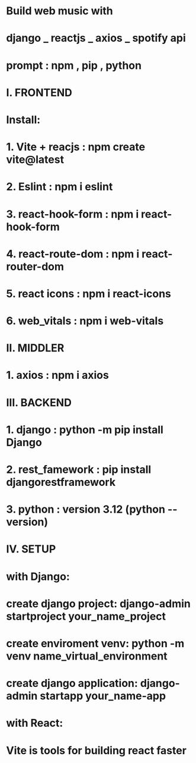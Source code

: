 #                                       Build web music with 
#                              django _ reactjs _ axios _ spotify api

# prompt : npm , pip , python
# I. FRONTEND
# Install:
# 1. Vite + reacjs   : npm create vite@latest
# 2. Eslint          : npm i eslint
# 3. react-hook-form : npm i react-hook-form
# 4. react-route-dom : npm i react-router-dom
# 5. react icons     : npm i react-icons
# 6. web_vitals      : npm i web-vitals

# II. MIDDLER
# 1. axios           : npm i axios

# III. BACKEND
# 1. django          : python -m pip install Django
# 2. rest_famework   : pip install djangorestframework
# 3. python          : version 3.12 (python --version)

# IV. SETUP 
# with Django: 
# create django project: django-admin startproject your_name_project
# create enviroment venv: python -m venv name_virtual_environment
# create django application: django-admin startapp your_name-app
# with React:
# Vite is tools for building react faster


